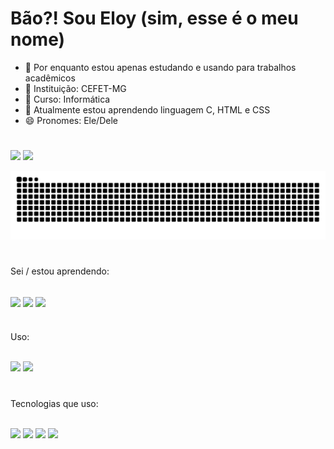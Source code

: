 # Bão?! Sou Eloy (sim, esse é o meu nome)

- 🔭 Por enquanto estou apenas estudando e usando para trabalhos acadêmicos
- 🏫 Instituição: CEFET-MG
- 📘 Curso: Informática
- 📖 Atualmente estou aprendendo linguagem C, HTML e CSS
- 😄 Pronomes: Ele/Dele

#
<div style="display: inline_block">
<img width="55%" src="https://github-readme-stats.vercel.app/api?username=El0y-C0SM0&show_icons=true&theme=radical">
<img widht="50%" src="https://github-readme-stats.vercel.app/api/top-langs/?username=El0y-C0SM0&layout=compact&theme=radical">
</div>

![Snake animation](https://github.com/El0y-C0SM0/El0y-C0SM0/blob/output/github-contribution-grid-snake.svg)                                                             
                                                             
#

Sei / estou aprendendo:
<div style="display: inline_block"><br>
  <img align="center" height="50" src="https://cdn.jsdelivr.net/gh/devicons/devicon/icons/c/c-original.svg" />
  <img align="center" height="50" src="https://cdn.jsdelivr.net/gh/devicons/devicon/icons/html5/html5-original.svg" />
  <img align="center" height="50" src="https://cdn.jsdelivr.net/gh/devicons/devicon/icons/css3/css3-original.svg" />
</div> 


#
Uso:
<div style="display: inline_block"><br>
  <img src="https://img.shields.io/badge/Windows-0078D6?style=for-the-badge&logo=windows&logoColor=white" />
  <img src="https://img.shields.io/badge/Ubuntu-E95420?style=for-the-badge&logo=ubuntu&logoColor=white" />
</div> 

#
Tecnologias que uso:
<div style="display: inline_block"><br>
  <img src="https://img.shields.io/badge/Visual_Studio_Code-0078D4?style=for-the-badge&logo=visual%20studio%20code&logoColor=white" />
  <img src="https://img.shields.io/badge/GIT-E44C30?style=for-the-badge&logo=git&logoColor=white" />
  <img src="https://img.shields.io/badge/powershell-5391FE?style=for-the-badge&logo=powershell&logoColor=white" />
  <img src="https://img.shields.io/badge/Notion-000000?style=for-the-badge&logo=notion&logoColor=white" />
</div>   

#

